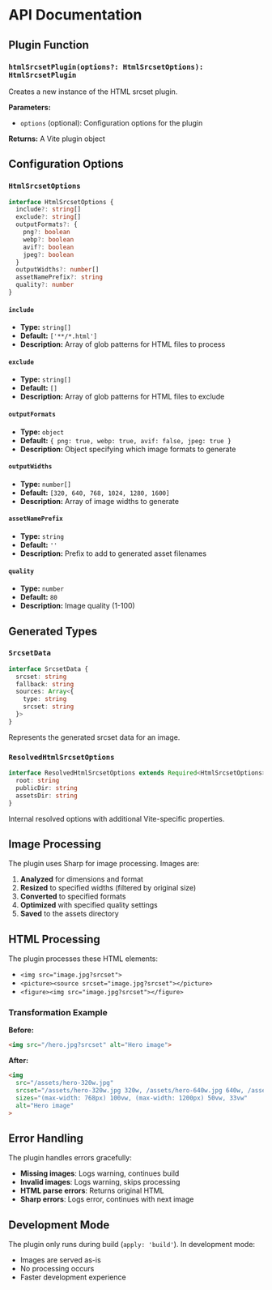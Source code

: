 # API Documentation

## Plugin Function

### `htmlSrcsetPlugin(options?: HtmlSrcsetOptions): HtmlSrcsetPlugin`

Creates a new instance of the HTML srcset plugin.

**Parameters:**
- `options` (optional): Configuration options for the plugin

**Returns:** A Vite plugin object

## Configuration Options

### `HtmlSrcsetOptions`

```typescript
interface HtmlSrcsetOptions {
  include?: string[]
  exclude?: string[]
  outputFormats?: {
    png?: boolean
    webp?: boolean
    avif?: boolean
    jpeg?: boolean
  }
  outputWidths?: number[]
  assetNamePrefix?: string
  quality?: number
}
```

#### `include`
- **Type:** `string[]`
- **Default:** `['**/*.html']`
- **Description:** Array of glob patterns for HTML files to process

#### `exclude`
- **Type:** `string[]`
- **Default:** `[]`
- **Description:** Array of glob patterns for HTML files to exclude

#### `outputFormats`
- **Type:** `object`
- **Default:** `{ png: true, webp: true, avif: false, jpeg: true }`
- **Description:** Object specifying which image formats to generate

#### `outputWidths`
- **Type:** `number[]`
- **Default:** `[320, 640, 768, 1024, 1280, 1600]`
- **Description:** Array of image widths to generate

#### `assetNamePrefix`
- **Type:** `string`
- **Default:** `''`
- **Description:** Prefix to add to generated asset filenames

#### `quality`
- **Type:** `number`
- **Default:** `80`
- **Description:** Image quality (1-100)

## Generated Types

### `SrcsetData`

```typescript
interface SrcsetData {
  srcset: string
  fallback: string
  sources: Array<{
    type: string
    srcset: string
  }>
}
```

Represents the generated srcset data for an image.

### `ResolvedHtmlSrcsetOptions`

```typescript
interface ResolvedHtmlSrcsetOptions extends Required<HtmlSrcsetOptions> {
  root: string
  publicDir: string
  assetsDir: string
}
```

Internal resolved options with additional Vite-specific properties.

## Image Processing

The plugin uses Sharp for image processing. Images are:

1. **Analyzed** for dimensions and format
2. **Resized** to specified widths (filtered by original size)
3. **Converted** to specified formats
4. **Optimized** with specified quality settings
5. **Saved** to the assets directory

## HTML Processing

The plugin processes these HTML elements:

- `<img src="image.jpg?srcset">`
- `<picture><source srcset="image.jpg?srcset"></picture>`
- `<figure><img src="image.jpg?srcset"></figure>`

### Transformation Example

**Before:**
```html
<img src="/hero.jpg?srcset" alt="Hero image">
```

**After:**
```html
<img 
  src="/assets/hero-320w.jpg" 
  srcset="/assets/hero-320w.jpg 320w, /assets/hero-640w.jpg 640w, /assets/hero-1024w.jpg 1024w"
  sizes="(max-width: 768px) 100vw, (max-width: 1200px) 50vw, 33vw"
  alt="Hero image"
>
```

## Error Handling

The plugin handles errors gracefully:

- **Missing images**: Logs warning, continues build
- **Invalid images**: Logs warning, skips processing
- **HTML parse errors**: Returns original HTML
- **Sharp errors**: Logs error, continues with next image

## Development Mode

The plugin only runs during build (`apply: 'build'`). In development mode:
- Images are served as-is
- No processing occurs
- Faster development experience